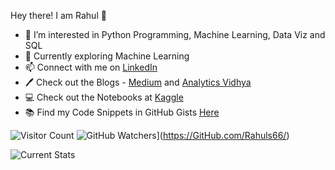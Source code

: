 Hey there! I am Rahul 👋

- 👀 I’m interested in Python Programming, Machine Learning, Data Viz and SQL
- 🌱 Currently exploring Machine Learning 
- 📫 Connect with me on [LinkedIn](https://www.linkedin.com/in/rahul-shah6)
- 🖊  Check out the Blogs - [Medium](https://rahulshah6.medium.com) and [Analytics Vidhya](https://www.analyticsvidhya.com/blog/author/rahul105/)
- 💻 Check out the Notebooks at [Kaggle](https://www.kaggle.com/rahulshah06)
- 📚 Find my Code Snippets in GitHub Gists [Here](https://gist.github.com/Rahuls66)

![Visitor Count](https://komarev.com/ghpvc/?username=Rahuls66)
![GitHub Watchers](https://img.shields.io/github/watchers/Rahuls66/StrapDown.js.svg?style=social&label=Watch&maxAge=2592000)](https://GitHub.com/Rahuls66/)

![Current Stats](https://github-readme-stats.vercel.app/api?username=Rahuls66&show_icons=true)

